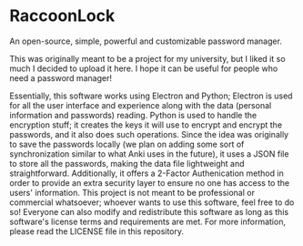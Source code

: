 # RaccoonLock
An open-source, simple, powerful and customizable password manager.

This was originally meant to be a project for my university, but I liked it so much I decided to upload it here. I hope it can be useful for people who need a password manager!

Essentially, this software works using Electron and Python; Electron is used for all the user interface and experience along with the data (personal information and passwords) reading. Python is used to handle the encryption stuff; it creates the keys it will use to encrypt and encrypt the passwords, and it also does such operations.
Since the idea was originally to save the passwords locally (we plan on adding some sort of synchronization similar to what Anki uses in the future), it uses a JSON file to store all the passwords, making the data file lightweight and straightforward.
Additionally, it offers a 2-Factor Authenication method in order to provide an extra security layer to ensure no one has access to the users' information.
This project is not meant to be professional or commercial whatsoever; whoever wants to use this software, feel free to do so! Everyone can also modify and redistribute this software as long as this software's license terms and requirements are met. For more information, please read the LICENSE file in this repository.
